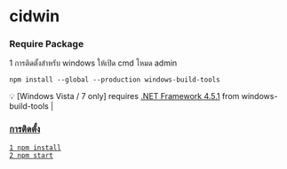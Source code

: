 # cidwin
### Require Package
1 การติดตั้งสำหรับ windows ให้เปิด cmd โหมด admin 
```
npm install --global --production windows-build-tools
``` 
:bulb: [Windows Vista / 7 only] requires [.NET Framework 4.5.1](http://www.microsoft.com/en-us/download/details.aspx?id=40773)
from windows-build-tools  | <a href=https://github.com/felixrieseberg/windows-build-tools>

### การติดตั้ง
 
```
1 npm install
2 npm start
```


